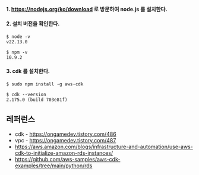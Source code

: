 
#### 1. https://nodejs.org/ko/download 로 방문하여 node.js 를 설치한다. ####


#### 2. 설치 버전을 확인한다. ####

```
$ node -v
v22.13.0

$ npm -v
10.9.2
```

#### 3. cdk 를 설치한다. ####
```
$ sudo npm install -g aws-cdk

$ cdk --version
2.175.0 (build 703e81f) 
```




## 레퍼런스 ##

* cdk - https://ongamedev.tistory.com/486
* vpc - https://ongamedev.tistory.com/487
* https://aws.amazon.com/blogs/infrastructure-and-automation/use-aws-cdk-to-initialize-amazon-rds-instances/
* https://github.com/aws-samples/aws-cdk-examples/tree/main/python/rds
